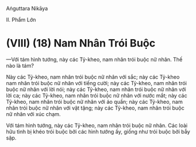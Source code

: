 Aṅguttara Nikāya

II. Phẩm Lớn

# (VIII) (18) Nam Nhân Trói Buộc

—Với tám hình tướng, này các Tỷ-kheo, nam nhân trói buộc nữ nhân. Thế nào là tám?

Này các Tỷ-kheo, nam nhân trói buộc nữ nhân với sắc; này các Tỷ-kheo nam nhân trói buộc nữ nhân với tiếng cười; này các Tỷ-kheo, nam nhân trói buộc nữ nhân với lời nói; này các Tỷ-kheo, nam nhân trói buộc nữ nhân với lời ca; này các Tỷ-kheo, nam nhân trói buộc nữ nhân với nước mắt; này các Tỷ-kheo, nam nhân trói buộc nữ nhân với áo quần; này các Tỷ-kheo, nam nhân trói buộc nữ nhân với vật tặng; này các Tỷ-kheo, nam nhân trói buộc nữ nhân với xúc chạm.

Với tám hình tướng, này các Tỷ-kheo, nam nhân trói buộc nữ nhân. Các loài hữu tình bị khéo trói buộc bởi các hình tướng ấy, giống như trói buộc bởi bẫy sập.

